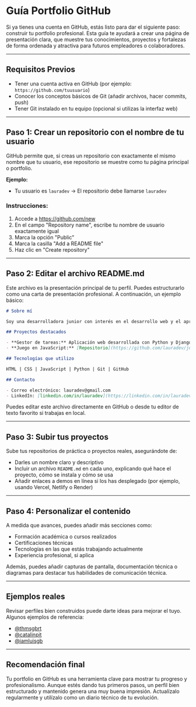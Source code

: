 # Guía Portfolio GitHub

Si ya tienes una cuenta en GitHub, estás listo para dar el siguiente paso: construir tu portfolio profesional. Esta guía te ayudará a crear una página de presentación clara, que muestre tus conocimientos, proyectos y fortalezas de forma ordenada y atractiva para futuros empleadores o colaboradores.

---

## Requisitos Previos

- Tener una cuenta activa en GitHub (por ejemplo: `https://github.com/tuusuario`)
- Conocer los conceptos básicos de Git (añadir archivos, hacer commits, push)
- Tener Git instalado en tu equipo (opcional si utilizas la interfaz web)

---

## Paso 1: Crear un repositorio con el nombre de tu usuario

GitHub permite que, si creas un repositorio con exactamente el mismo nombre que tu usuario, ese repositorio se muestre como tu página principal o portfolio.

**Ejemplo:**

- Tu usuario es `lauradev` → El repositorio debe llamarse `lauradev`

### Instrucciones:

1. Accede a https://github.com/new
2. En el campo "Repository name", escribe tu nombre de usuario exactamente igual
3. Marca la opción "Public"
4. Marca la casilla "Add a README file"
5. Haz clic en "Create repository"

---

## Paso 2: Editar el archivo README.md

Este archivo es la presentación principal de tu perfil. Puedes estructurarlo como una carta de presentación profesional. A continuación, un ejemplo básico:

```markdown
# Sobre mí

Soy una desarrolladora junior con interés en el desarrollo web y el aprendizaje continuo.

## Proyectos destacados

- **Gestor de tareas:** Aplicación web desarrollada con Python y Django. [Repositorio](https://github.com/lauradev/gestor-tareas)
- **Juego en JavaScript:** [Repositorio](https://github.com/lauradev/juego-js)

## Tecnologías que utilizo

HTML | CSS | JavaScript | Python | Git | GitHub

## Contacto

- Correo electrónico: lauradev@gmail.com
- LinkedIn: [linkedin.com/in/lauradev](https://linkedin.com/in/lauradev)

```

Puedes editar este archivo directamente en GitHub o desde tu editor de texto favorito si trabajas en local.

---

## Paso 3: Subir tus proyectos

Sube tus repositorios de práctica o proyectos reales, asegurándote de:

- Darles un nombre claro y descriptivo
- Incluir un archivo `README.md` en cada uno, explicando qué hace el proyecto, cómo se instala y cómo se usa
- Añadir enlaces a demos en línea si los has desplegado (por ejemplo, usando Vercel, Netlify o Render)

---

## Paso 4: Personalizar el contenido

A medida que avances, puedes añadir más secciones como:

- Formación académica o cursos realizados
- Certificaciones técnicas
- Tecnologías en las que estás trabajando actualmente
- Experiencia profesional, si aplica

Además, puedes añadir capturas de pantalla, documentación técnica o diagramas para destacar tus habilidades de comunicación técnica.

---

## Ejemplos reales

Revisar perfiles bien construidos puede darte ideas para mejorar el tuyo. Algunos ejemplos de referencia:

- [@thmsgbrt](https://github.com/thmsgbrt)
- [@catalinpit](https://github.com/catalinpit)
- [@iamluisgb](https://github.com/iamluisgb)

---

## Recomendación final

Tu portfolio en GitHub es una herramienta clave para mostrar tu progreso y profesionalismo. Aunque estés dando tus primeros pasos, un perfil bien estructurado y mantenido genera una muy buena impresión. Actualízalo regularmente y utilízalo como un diario técnico de tu evolución.